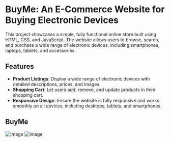 # BuyMe: An E-Commerce Website for Buying Electronic Devices

This project showcases a simple, fully functional online store built using HTML, CSS, and JavaScript. The website allows users to browse, search, and purchase a wide range of electronic devices, including smartphones, laptops, tablets, and accessories.

## Features
- **Product Listings**: Display a wide range of electronic devices with detailed descriptions, prices, and images.
- **Shopping Cart**: Let users add, remove, and update products in their shopping cart.
- **Responsive Design**: Ensure the website is fully responsive and works smoothly on all devices, including desktops, tablets, and smartphones.

## BuyMe
![image](https://github.com/user-attachments/assets/2f49f7eb-2c33-4bfc-8739-b5f7163ce35b)
![image](https://github.com/user-attachments/assets/e4e23cf2-4f18-4b10-9f86-986a1885922f)

